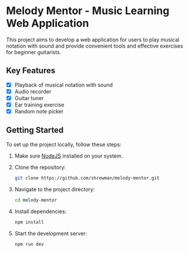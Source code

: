 # Melody Mentor - Music Learning Web Application

This project aims to develop a web application for users to play musical notation with sound and provide convenient tools and effective exercises for beginner guitarists.

## Key Features

- [x] Playback of musical notation with sound
- [x] Audio recorder
- [x] Guitar tuner
- [x] Ear training exercise
- [x] Random note picker

## Getting Started

To set up the project locally, follow these steps:

1. Make sure [NodeJS](https://nodejs.org/en) installed on your system.

2. Clone the repository:

   ```bash
   git clone https://github.com/shrewman/melody-mentor.git
   ```

3. Navigate to the project directory:

   ```bash
   cd melody-mentor
   ```

4. Install dependencies:

   ```bash
   npm install
   ```

5. Start the development server:

   ```bash
   npm run dev
   ```
